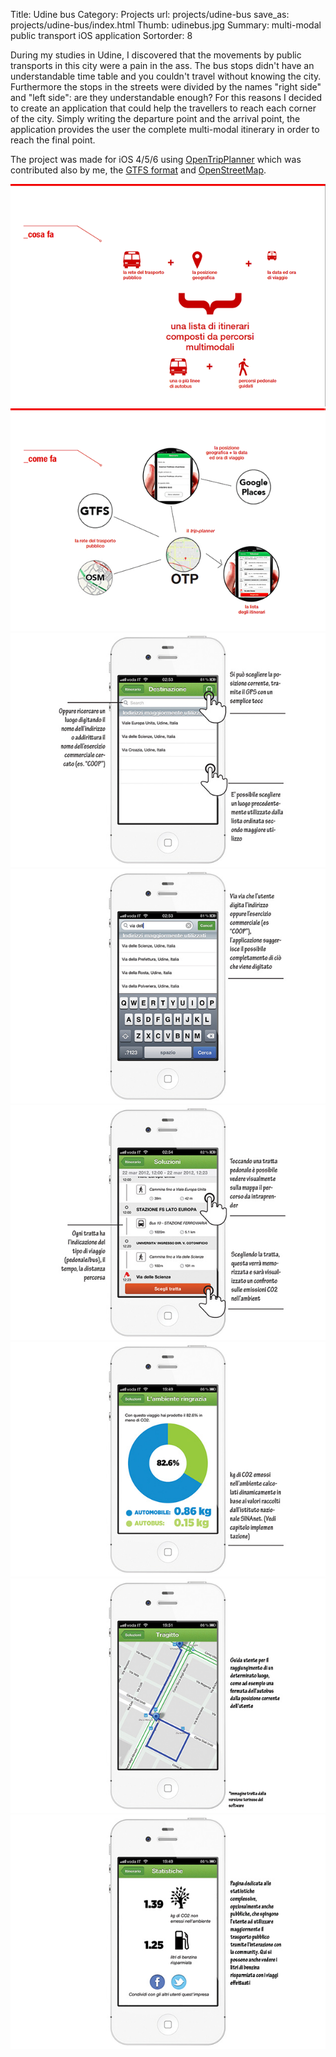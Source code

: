Title: Udine bus
Category: Projects
url: projects/udine-bus
save_as: projects/udine-bus/index.html
Thumb: udinebus.jpg
Summary: multi-modal public transport iOS application
Sortorder: 8


During my studies in Udine, I discovered that the movements by public transports in this city were a pain in the ass. The bus stops didn't have an understandable time table and you couldn't travel without knowing the city. Furthermore the stops in the streets were divided by the names "right side" and "left side": are they understandable enough? For this reasons I decided to create an application that could help the travellers to reach each corner of the city. Simply writing the departure point and the arrival point, the application provides the user the complete multi-modal itinerary in order to reach the final point.

The project was made for iOS 4/5/6 using [OpenTripPlanner](http://opentripplanner.com/) which was contributed also by me, the [GTFS format](https://developers.google.com/transit/gtfs/reference) and [OpenStreetMap](http://opentripplanner.com/).

![udine2.jpg](/images/projects/udinebus-slide1.png)
![udine2.jpg](/images/projects/udinebus-slide2.png)
![udine2.jpg](/images/projects/udine1.jpg)
![udine2.jpg](/images/projects/udine2.jpg)
![udine2.jpg](/images/projects/udine3.jpg)
![udine2.jpg](/images/projects/udine4.jpg)
![udine2.jpg](/images/projects/udine5.jpg)
![udine2.jpg](/images/projects/udine6.jpg)